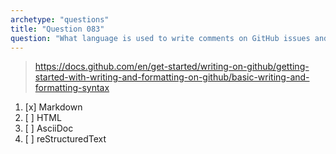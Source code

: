 ```yaml
---
archetype: "questions"
title: "Question 083"
question: "What language is used to write comments on GitHub issues and pull requests?"
---
```



> https://docs.github.com/en/get-started/writing-on-github/getting-started-with-writing-and-formatting-on-github/basic-writing-and-formatting-syntax
1. [x] Markdown
1. [ ] HTML
1. [ ] AsciiDoc
1. [ ] reStructuredText
